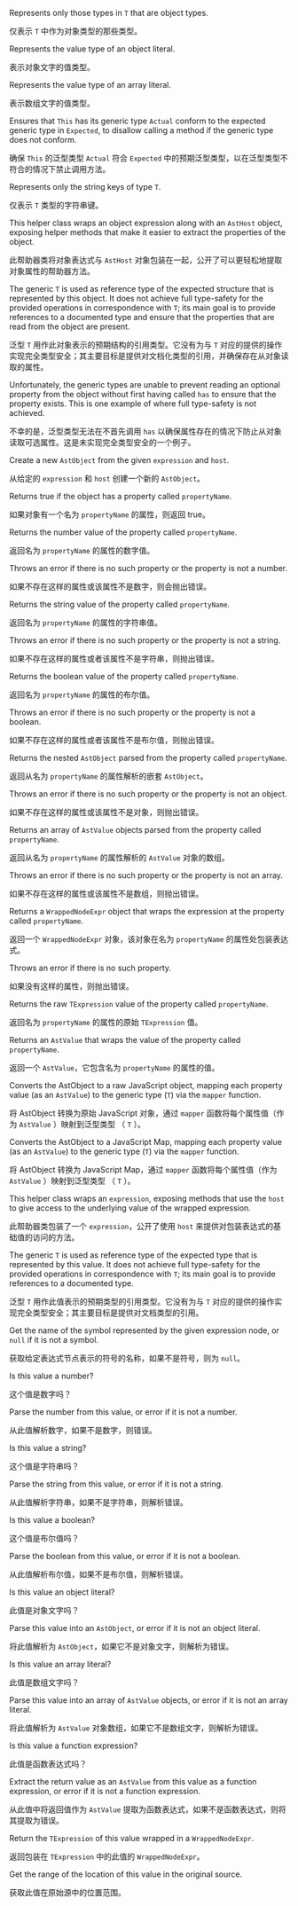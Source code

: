 Represents only those types in `T` that are object types.

仅表示 `T` 中作为对象类型的那些类型。

Represents the value type of an object literal.

表示对象文字的值类型。

Represents the value type of an array literal.

表示数组文字的值类型。

Ensures that `This` has its generic type `Actual` conform to the expected generic type in
`Expected`, to disallow calling a method if the generic type does not conform.

确保 `This` 的泛型类型 `Actual` 符合 `Expected`
中的预期泛型类型，以在泛型类型不符合的情况下禁止调用方法。

Represents only the string keys of type `T`.

仅表示 `T` 类型的字符串键。

This helper class wraps an object expression along with an `AstHost` object, exposing helper
methods that make it easier to extract the properties of the object.

此帮助器类将对象表达式与 `AstHost` 对象包装在一起，公开了可以更轻松地提取对象属性的帮助器方法。

The generic `T` is used as reference type of the expected structure that is represented by this
object. It does not achieve full type-safety for the provided operations in correspondence with
`T`; its main goal is to provide references to a documented type and ensure that the properties
that are read from the object are present.

泛型 `T` 用作此对象表示的预期结构的引用类型。它没有为与 `T`
对应的提供的操作实现完全类型安全；其主要目标是提供对文档化类型的引用，并确保存在从对象读取的属性。

Unfortunately, the generic types are unable to prevent reading an optional property from the
object without first having called `has` to ensure that the property exists. This is one example
of where full type-safety is not achieved.

不幸的是，泛型类型无法在不首先调用 `has`
以确保属性存在的情况下防止从对象读取可选属性。这是未实现完全类型安全的一个例子。

Create a new `AstObject` from the given `expression` and `host`.

从给定的 `expression` 和 `host` 创建一个新的 `AstObject`。

Returns true if the object has a property called `propertyName`.

如果对象有一个名为 `propertyName` 的属性，则返回 true。

Returns the number value of the property called `propertyName`.

返回名为 `propertyName` 的属性的数字值。

Throws an error if there is no such property or the property is not a number.

如果不存在这样的属性或该属性不是数字，则会抛出错误。

Returns the string value of the property called `propertyName`.

返回名为 `propertyName` 的属性的字符串值。

Throws an error if there is no such property or the property is not a string.

如果不存在这样的属性或者该属性不是字符串，则抛出错误。

Returns the boolean value of the property called `propertyName`.

返回名为 `propertyName` 的属性的布尔值。

Throws an error if there is no such property or the property is not a boolean.

如果不存在这样的属性或者该属性不是布尔值，则抛出错误。

Returns the nested `AstObject` parsed from the property called `propertyName`.

返回从名为 `propertyName` 的属性解析的嵌套 `AstObject`。

Throws an error if there is no such property or the property is not an object.

如果不存在这样的属性或该属性不是对象，则抛出错误。

Returns an array of `AstValue` objects parsed from the property called `propertyName`.

返回从名为 `propertyName` 的属性解析的 `AstValue` 对象的数组。

Throws an error if there is no such property or the property is not an array.

如果不存在这样的属性或该属性不是数组，则抛出错误。

Returns a `WrappedNodeExpr` object that wraps the expression at the property called
`propertyName`.

返回一个 `WrappedNodeExpr` 对象，该对象在名为 `propertyName` 的属性处包装表达式。

Throws an error if there is no such property.

如果没有这样的属性，则抛出错误。

Returns the raw `TExpression` value of the property called `propertyName`.

返回名为 `propertyName` 的属性的原始 `TExpression` 值。

Returns an `AstValue` that wraps the value of the property called `propertyName`.

返回一个 `AstValue`，它包含名为 `propertyName` 的属性的值。

Converts the AstObject to a raw JavaScript object, mapping each property value \(as an
`AstValue`\) to the generic type \(`T`\) via the `mapper` function.

将 AstObject 转换为原始 JavaScript 对象，通过 `mapper` 函数将每个属性值（作为 `AstValue`
）映射到泛型类型 （ `T` ）。

Converts the AstObject to a JavaScript Map, mapping each property value \(as an
`AstValue`\) to the generic type \(`T`\) via the `mapper` function.

将 AstObject 转换为 JavaScript Map，通过 `mapper` 函数将每个属性值（作为 `AstValue`
）映射到泛型类型 （ `T` ）。

This helper class wraps an `expression`, exposing methods that use the `host` to give
access to the underlying value of the wrapped expression.

此帮助器类包装了一个 `expression`，公开了使用 `host` 来提供对包装表达式的基础值的访问的方法。

The generic `T` is used as reference type of the expected type that is represented by this value.
It does not achieve full type-safety for the provided operations in correspondence with `T`; its
main goal is to provide references to a documented type.

泛型 `T` 用作此值表示的预期类型的引用类型。它没有为与 `T`
对应的提供的操作实现完全类型安全；其主要目标是提供对文档类型的引用。

Get the name of the symbol represented by the given expression node, or `null` if it is not a
symbol.

获取给定表达式节点表示的符号的名称，如果不是符号，则为 `null`。

Is this value a number?

这个值是数字吗？

Parse the number from this value, or error if it is not a number.

从此值解析数字，如果不是数字，则错误。

Is this value a string?

这个值是字符串吗？

Parse the string from this value, or error if it is not a string.

从此值解析字符串，如果不是字符串，则解析错误。

Is this value a boolean?

这个值是布尔值吗？

Parse the boolean from this value, or error if it is not a boolean.

从此值解析布尔值，如果不是布尔值，则解析错误。

Is this value an object literal?

此值是对象文字吗？

Parse this value into an `AstObject`, or error if it is not an object literal.

将此值解析为 `AstObject`，如果它不是对象文字，则解析为错误。

Is this value an array literal?

此值是数组文字吗？

Parse this value into an array of `AstValue` objects, or error if it is not an array literal.

将此值解析为 `AstValue` 对象数组，如果它不是数组文字，则解析为错误。

Is this value a function expression?

此值是函数表达式吗？

Extract the return value as an `AstValue` from this value as a function expression, or error if
it is not a function expression.

从此值中将返回值作为 `AstValue` 提取为函数表达式，如果不是函数表达式，则将其提取为错误。

Return the `TExpression` of this value wrapped in a `WrappedNodeExpr`.

返回包装在 `TExpression` 中的此值的 `WrappedNodeExpr`。

Get the range of the location of this value in the original source.

获取此值在原始源中的位置范围。